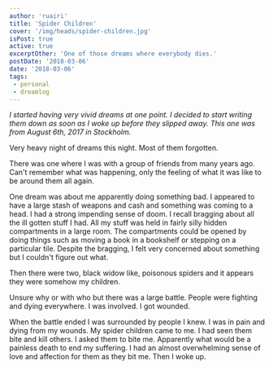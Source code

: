 ```yaml
---
author: 'ruairi'
title: 'Spider Children'
cover: '/img/heads/spider-children.jpg'
isPost: true
active: true
excerptOther: 'One of those dreams where everybody dies.'
postDate: '2018-03-06'
date: '2018-03-06'
tags:
 - personal
 - dreamlog
---
```


*I started having very vivid dreams at one point. I decided to start writing them down as soon as I woke up before they slipped away. This one was from August 6th, 2017 in Stockholm.*

Very heavy night of dreams this night. Most of them forgotten. 

There was one where I was with a group of friends from many years ago. Can't remember what was happening, only the feeling of what it was like to be around them all again.

One dream was about me apparently doing something bad. I appeared to have a large stash of weapons and cash and something was coming to a head. I had a strong impending sense of doom. I recall bragging about all the ill gotten stuff I had. All my stuff was held in fairly silly hidden compartments in a large room. The compartments could be opened by doing things such as moving a book in a bookshelf or stepping on a particular tile. Despite the bragging, I felt very concerned about something but I couldn't figure out what.  

Then there were two, black widow like, poisonous spiders and it appears they were somehow my children.

Unsure why or with who but there was a large battle. People were fighting and dying everywhere. I was involved. I got wounded.

When the battle ended I was surrounded by people I knew. I was in pain and dying from my wounds. My spider children came to me. I had seen them bite and kill others. I asked them to bite me. Apparently what would be a painless death to end my suffering. I had an almost overwhelming sense of love and affection for them as they bit me. Then I woke up.